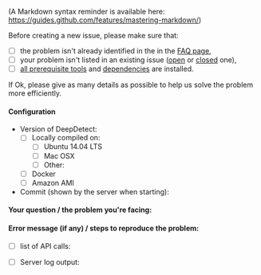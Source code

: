(A Markdown syntax reminder is available here: https://guides.github.com/features/mastering-markdown/)

Before creating a new issue, please make sure that:
- [ ] the problem isn't already identified in the in the [FAQ page](http://www.deepdetect.com/overview/faq/ "DeepDetect FAQ page"),
- [ ] your problem isn't listed in an existing issue ([open](https://github.com/beniz/deepdetect/issues) or [closed](https://github.com/beniz/deepdetect/issues?q=is%3Aissue+is%3Aclosed) one),
- [ ] [all prerequisite tools](http://www.deepdetect.com/overview/installing/ "DeepDetect installation page") and [dependencies](https://github.com/beniz/deepdetect#user-content-dependencies "DeepDetect README page on Github") are installed.

If Ok, please give as many details as possible to help us solve the problem more efficiently.
#### Configuration
- Version of DeepDetect:
    - [ ] Locally compiled on:
        - [ ] Ubuntu 14.04 LTS
        - [ ] Mac OSX
        - [ ] Other:
    - [ ] Docker
    - [ ] Amazon AMI
- Commit (shown by the server when starting):

#### Your question / the problem you're facing:

#### Error message (if any) / steps to reproduce the problem:
- [ ] list of API calls:

- [ ] Server log output:
